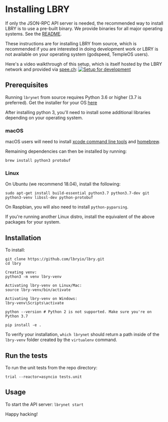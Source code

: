 # Installing LBRY

If only the JSON-RPC API server is needed, the recommended way to install LBRY is to use a pre-built binary. We provide binaries for all major operating systems. See the [README](README.md).

These instructions are for installing LBRY from source, which is recommended if you are interested in doing development work or LBRY is not available on your operating system (godspeed, TempleOS users).

Here's a video walkthrough of this setup, which is itself hosted by the LBRY network and provided via [spee.ch](https://github.com/lbryio/spee.ch):
[![Setup for development](https://spee.ch/2018-10-04-17-13-54-017046806.png)](https://spee.ch/967f99344308f1e90f0620d91b6c93e4dfb240e0/lbrynet-dev-setup.mp4)

## Prerequisites

Running `lbrynet` from source requires Python 3.6 or higher (3.7 is preferred). Get the installer for your OS [here](https://www.python.org/downloads/release/python-370/)

After installing python 3, you'll need to install some additional libraries depending on your operating system.

### macOS

macOS users will need to install [xcode command line tools](https://developer.xamarin.com/guides/testcloud/calabash/configuring/osx/install-xcode-command-line-tools/) and [homebrew](http://brew.sh/).

Remaining dependencies can then be installed by running:

```
brew install python3 protobuf
```

### Linux

On Ubuntu (we recommend 18.04), install the following:

```
sudo apt-get install build-essential python3.7 python3.7-dev git python3-venv libssl-dev python-protobuf
```

On Raspbian, you will also need to install `python-pyparsing`.

If you're running another Linux distro, install the equivalent of the above packages for your system.

## Installation

To install:

 ```
 git clone https://github.com/lbryio/lbry.git
 cd lbry

 Creating venv:
 python3 -m venv lbry-venv
 
 Activating lbry-venv on Linux/Mac:
 source lbry-venv/bin/activate
 
 Activating lbry-venv on Windows: 
 lbry-venv\Scripts\activate

 python --version # Python 2 is not supported. Make sure you're on Python 3.7

 pip install -e .
 ```

To verify your installation, `which lbrynet` should return a path inside of the `lbry-venv` folder created by the `virtualenv` command.

## Run the tests
To run the unit tests from the repo directory:
 ```
 trial --reactor=asyncio tests.unit
 ```

## Usage

To start the API server:
    `lbrynet start`


Happy hacking!
